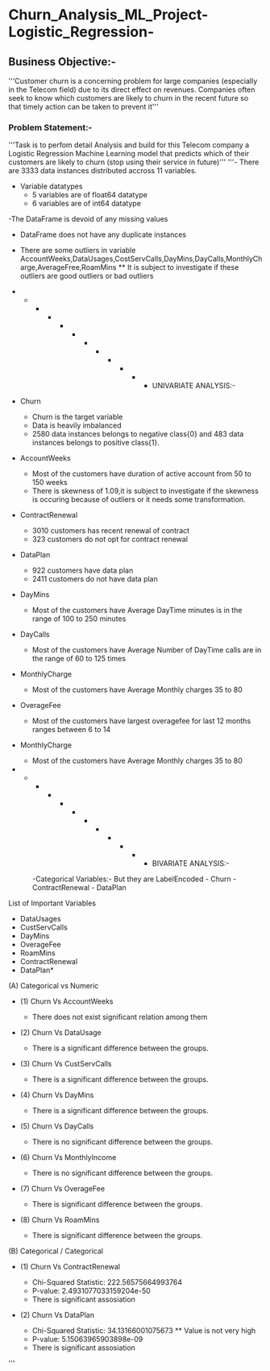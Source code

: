 # Churn_Analysis_ML_Project-Logistic_Regression-
## Business Objective:- 
'''Customer churn is a concerning problem for large companies (especially in the Telecom field) due to its direct effect on revenues. Companies often seek to know which customers are likely to churn in the recent future so that timely action can be taken to prevent it'''
### Problem Statement:-
'''Task is to perfom detail Analysis and build for this Telecom company a Logistic Regression Machine Learning model that predicts which of their customers are likely to churn (stop using their service in future)'''
'''- There are 3333 data instances distributed accross 11 variables.
- Variable datatypes
	- 5 variables are of float64 datatype
	- 6 variables are of int64 datatype
	
-The DataFrame is devoid of any missing values
- DataFrame does not have any duplicate instances
- There are some outliers in variable 
AccountWeeks,DataUsages,CostServCalls,DayMins,DayCalls,MonthlyCharge,AverageFree,RoamMins
   ** It is subject to investigate if these outliers are good outliers or bad outliers

- - - - - - - - - - - - UNIVARIATE ANALYSIS:-

- Churn
	- Churn is the target variable
	- Data is heavily imbalanced
	- 2580 data instances belongs to negative class{0} and 483 data instances belongs to positive class{1}.

- AccountWeeks
	- Most of the customers have duration of active account from 50 to 150 weeks
	- There is skewness of 1.09,it is subject to investigate if the skewness is occuring
	 because of outliers or it needs some transformation.

- ContractRenewal
	- 3010  customers has recent renewal of contract
	- 323 customers do not opt for contract renewal

- DataPlan
	- 922 customers have data plan
	- 2411 customers do not have data plan 

- DayMins
	- Most of the customers have Average DayTime minutes is in the range of 100 to 250 minutes
	
- DayCalls
	- Most of the customers have Average Number of DayTime calls are in the range of 60 to 125 times

- MonthlyCharge
	- Most of the customers have Average Monthly charges 35 to 80

- OverageFee
	- Most of the customers have largest overagefee for last 12 months ranges between 6 to 14

- MonthlyCharge
	- Most of the customers have Average Monthly charges 35 to 80



- - - - - - - - - - - - BIVARIATE ANALYSIS:-

	-Categorical Variables:- But they are LabelEncoded
		- Churn
		- ContractRenewal
		- DataPlan 

List of Important Variables
- DataUsages
- CustServCalls
- DayMins
- OverageFee
- RoamMins
- ContractRenewal
- DataPlan*


(A) Categorical vs Numeric

- (1) Churn Vs AccountWeeks
	- There does not exist  significant relation among them
	
	
- (2) Churn Vs DataUsage
	- There is a significant difference between the groups.

- (3) Churn Vs CustServCalls
	- There is a significant difference between the groups.

- (4) Churn Vs DayMins
	- There is a significant difference between the groups.

- (5) Churn Vs DayCalls 
	- There is no significant difference between the groups.

- (6) Churn Vs MonthlyIncome 
	- There is no significant difference between the groups.
	
- (7) Churn Vs OverageFee
	- There is significant difference between the groups.

- (8) Churn Vs RoamMins
	- There is significant difference between the groups.

(B) Categorical / Categorical

- (1) Churn Vs ContractRenewal
	- Chi-Squared Statistic: 222.56575664993764
	- P-value: 2.4931077033159204e-50
	- There is significant assosiation

- (2) Churn Vs DataPlan
	- Chi-Squared Statistic: 34.13166001075673  **  Value is not very high
	- P-value: 5.15063965903898e-09
	- There is significant assosiation

'''
